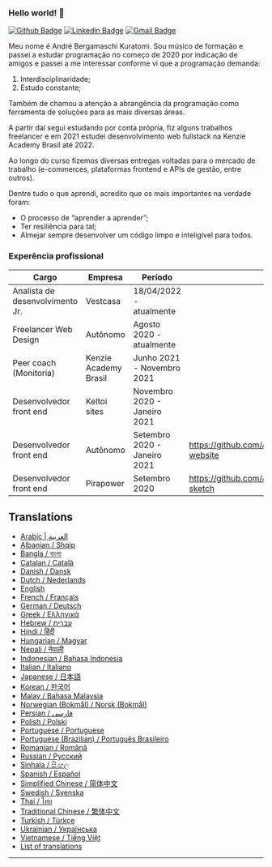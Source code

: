 ### Hello world! 👋

[![Github Badge](https://img.shields.io/badge/-Github-000?style=flat-square&logo=Github&logoColor=white&link=https://github.com/AndreKuratomi)](https://github.com/AndreKuratomi)
[![Linkedin Badge](https://img.shields.io/badge/-LinkedIn-blue?style=flat-square&logo=Linkedin&logoColor=white&link=https://www.linkedin.com/in/andre-kuratomi/)](https://www.linkedin.com/in/andre-kuratomi/)
[![Gmail Badge](https://img.shields.io/badge/-Gmail-c14438?style=flat-square&logo=Gmail&logoColor=white&link=mailto:andrekuratomi@gmail.com)](mailto:andrekuratomi@gmail.com)

Meu nome é André Bergamaschi Kuratomi. Sou músico de formação e passei a estudar programação no começo de 2020 por indicação de amigos e passei a me interessar conforme vi que a programação demanda: 

1. Interdisciplinaridade;
2. Estudo constante;

Também de chamou a atenção a abrangência da programação como ferramenta de soluções para as mais diversas áreas.

A partir daí segui estudando por conta própria, fiz alguns trabalhos freelancer e em 2021 estudei desenvolvimento web fullstack na Kenzie Academy Brasil até 2022.

Ao longo do curso fizemos diversas entregas voltadas para o mercado de trabalho (e-commerces, plataformas frontend e APIs de gestão, entre outros). 

Dentre tudo o que aprendi, acredito que os mais importantes na verdade foram:

- O processo de “aprender a aprender”;
- Ter resiliência para tal;
- Almejar sempre desenvolver um código limpo e inteligível para todos.





### Experência profissional

| Cargo| Empresa | Período | Links
| ------ | ------ |------ | ------
| Analista de desenvolvimento Jr. | Vestcasa | 18/04/2022 - atualmente  | 
| Freelancer Web Design | Autônomo | Agosto 2020 - atualmente  | 
| Peer coach (Monitoria) | Kenzie Academy Brasil | Junho 2021 - Novembro 2021 | 
| Desenvolvedor front end | Keltoi sites | Novembro 2020 - Janeiro 2021 | 
| Desenvolvedor front end | Autônomo | Setembro 2020 - Janeiro 2021 | https://github.com/AndreKuratomi/Beautician-website
| Desenvolvedor front end | Pirapower | Setembro 2020 | https://github.com/AndreKuratomi/pirapower-sketch

## Translations

- [Arabic | العربية](/i18n/README.ar.md)
- [Albanian / Shqip](/i18n/README.sq.md)
- [Bangla / বাংলা](/i18n/README.bn.md)
- [Catalan / Català](/i18n/README.ca.md)
- [Danish / Dansk](/i18n/README.da.md)
- [Dutch / Nederlands](/i18n/README.nl.md)
- [English](https://github.com/supabase/supabase)
- [French / Français](/i18n/README.fr.md)
- [German / Deutsch](/i18n/README.de.md)
- [Greek / Ελληνικά](/i18n/README.gr.md)
- [Hebrew / עברית](/i18n/README.he.md)
- [Hindi / हिंदी](/i18n/README.hi.md)
- [Hungarian / Magyar](/i18n/README.hu.md)
- [Nepali / नेपाली](/i18n/README.ne.md)
- [Indonesian / Bahasa Indonesia](/i18n/README.id.md)
- [Italian / Italiano](/i18n/README.it.md)
- [Japanese / 日本語](/i18n/README.jp.md)
- [Korean / 한국어](/i18n/README.ko.md)
- [Malay / Bahasa Malaysia](/i18n/README.ms.md)
- [Norwegian (Bokmål) / Norsk (Bokmål)](/i18n/README.nb-no.md)
- [Persian / فارسی](/i18n/README.fa.md)
- [Polish / Polski](/i18n/README.pl.md)
- [Portuguese / Portuguese](/i18n/README.pt.md)
- [Portuguese (Brazilian) / Português Brasileiro](/i18n/README.pt-br.md)
- [Romanian / Română](/i18n/README.ro.md)
- [Russian / Pусский](/i18n/README.ru.md)
- [Sinhala / සිංහල](/i18n/README.si.md)
- [Spanish / Español](/i18n/README.es.md)
- [Simplified Chinese / 简体中文](/i18n/README.zh-cn.md)
- [Swedish / Svenska](/i18n/README.sv.md)
- [Thai / ไทย](/i18n/README.th.md)
- [Traditional Chinese / 繁体中文](/i18n/README.zh-tw.md)
- [Turkish / Türkçe](/i18n/README.tr.md)
- [Ukrainian / Українська](/i18n/README.uk.md)
- [Vietnamese / Tiếng Việt](/i18n/README.vi-vn.md)
- [List of translations](/i18n/languages.md) <!--- Keep only this -->

---
<!--


**AndreKuratomi/AndreKuratomi** is a ✨ _special_ ✨ repository because its `README.md` (this file) appears on your GitHub profile.

Here are some ideas to get you started:

- 🔭 I’m currently working on ...
- 🌱 I’m currently learning ...
- 👯 I’m looking to collaborate on ...
- 🤔 I’m looking for help with ...
- 💬 Ask me about ...
- 📫 How to reach me: ...
- 😄 Pronouns: ...
- ⚡ Fun fact: ...
-->
